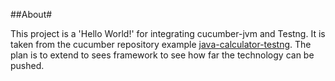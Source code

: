##About#

This project is a 'Hello World!' for integrating cucumber-jvm and Testng.  It is taken from the
cucumber repository example [java-calculator-testng](https://github.com/cucumber/cucumber-jvm/tree/master/examples/java-calculator-testng). The plan is to extend  to sees framework to see how far the technology can be pushed.

